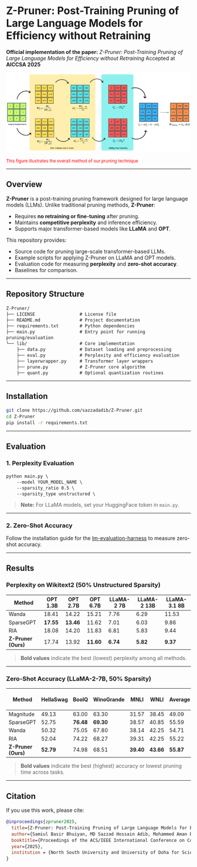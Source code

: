 
# Z-Pruner: Post-Training Pruning of Large Language Models for Efficiency without Retraining

**Official implementation of the paper:**
 *Z-Pruner: Post-Training Pruning of Large Language Models for Efficiency without Retraining*
Accepted at **AICCSA 2025**

![alt text](https://github.com/sazzadadib/Z-Pruner/blob/main/Architecture%20Design.png?raw=true)
<figcaption style="color: red; font-size: smaller;">This figure illustrates the overall method of our pruning technique</figcaption>

---

## Overview

**Z-Pruner** is a post-training pruning framework designed for large language models (LLMs). Unlike traditional pruning methods, **Z-Pruner**:

* Requires **no retraining or fine-tuning** after pruning.
* Maintains **competitive perplexity** and inference efficiency.
* Supports major transformer-based models like **LLaMA** and **OPT**.

This repository provides:

* Source code for pruning large-scale transformer-based LLMs.
* Example scripts for applying Z-Pruner on LLaMA and OPT models.
* Evaluation code for measuring **perplexity** and **zero-shot accuracy**.
* Baselines for comparison.

---

## Repository Structure

```
Z-Pruner/
├── LICENSE                 # License file
├── README.md               # Project documentation
├── requirements.txt        # Python dependencies
├── main.py                 # Entry point for running pruning/evaluation
└── lib/                    # Core implementation
    ├── data.py             # Dataset loading and preprocessing
    ├── eval.py             # Perplexity and efficiency evaluation
    ├── layerwrapper.py     # Transformer layer wrappers
    ├── prune.py            # Z-Pruner core algorithm
    ├── quant.py            # Optional quantization routines
```

---

## Installation

```bash
git clone https://github.com/sazzadadib/Z-Pruner.git
cd Z-Pruner
pip install -r requirements.txt
```

---

##  Evaluation

### 1. Perplexity Evaluation

```
python main.py \
    --model YOUR_MODEL_NAME \
    --sparsity_ratio 0.5 \
    --sparsity_type unstructured \
```

> **Note:** For LLaMA models, set your HuggingFace token in `main.py`.

---

### 2. Zero-Shot Accuracy

Follow the installation guide for the [lm-evaluation-harness](https://github.com/EleutherAI/lm-evaluation-harness) to measure zero-shot accuracy.

---

## Results


### Perplexity on Wikitext2 (50% Unstructured Sparsity)

| **Method**          | **OPT 1.3B** | **OPT 2.7B** | **OPT 6.7B** | **LLaMA-2 7B** | **LLaMA-2 13B** | **LLaMA-3.1 8B** |
| ------------------- | ------------ | ------------ | ------------ | -------------- | --------------- | ---------------- |
| Wanda               | 18.41        | 14.22        | 15.21        | 7.76           | 6.29            | 11.53            |
| SparseGPT           | **17.55**    | **13.46**    | 11.62        | 7.01           | 6.03            | 9.86             |
| RIA                 | 18.08        | 14.20        | 11.83        | 6.81           | 5.83            | 9.44             |
| **Z-Pruner (Ours)** | 17.74        | 13.92        | **11.60**    | **6.74**       | **5.82**        | **9.37**         |

> **Bold values** indicate the best (lowest) perplexity among all methods.

---

### Zero-Shot Accuracy (LLaMA-2-7B, 50% Sparsity)

| **Method**          | **HellaSwag** | **BoolQ** | **WinoGrande** | **MNLI**  | **WNLI**  | **Average** | **Pruning Time (min)** |
| ------------------- | ------------- | --------- | -------------- | --------- | --------- | ----------- | ---------------------- |
| Magnitude           | 49.13         | 63.00     | 63.30          | 31.57     | 38.45     | 49.09       | **4.51**               |
| SparseGPT           | 52.75         | **76.48** | **69.30**      | 38.57     | 40.85     | 55.59       | 35.15                  |
| Wanda               | 50.32         | 75.05     | 67.80          | 38.14     | 42.25     | 54.71       | 13.47                  |
| RIA                 | 52.04         | 74.22     | 68.27          | 39.31     | 42.25     | 55.22       | 13.52                  |
| **Z-Pruner (Ours)** | **52.79**     | 74.98     | 68.51          | **39.40** | **43.66** | **55.87**   | 11.81                  |

> **Bold values** indicate the best (highest) accuracy or lowest pruning time across tasks.

---

## Citation

If you use this work, please cite:

```bibtex
@inproceedings{zpruner2025,
  title={Z-Pruner: Post-Training Pruning of Large Language Models for Efficiency without Retraining},
  author={Samiul Basir Bhuiyan, MD Sazzad Hossain Adib, Mohammed Aman Bhuiyan, Muhammad Rafsan Kabir, Moshiur Farazi, Shafin Rahman and Nabeel Mohammed},
  booktitle={Proceedings of the ACS/IEEE International Conference on Computer Systems and Applications (AICCSA)},
  year={2025},
  institution = {North South University and University of Doha for Science and Technology}
}
```

